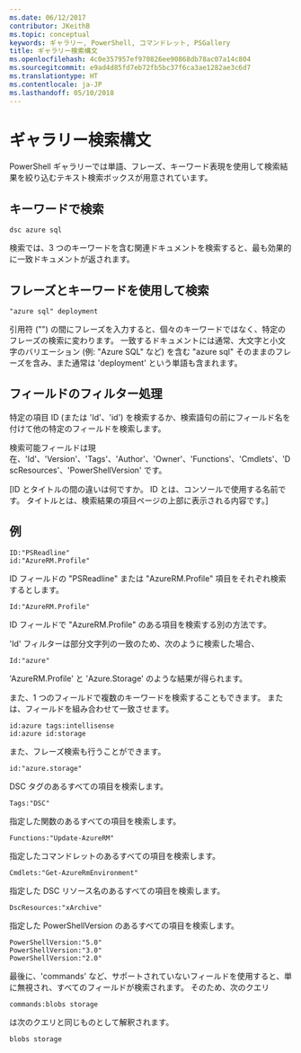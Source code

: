 ```yaml
---
ms.date: 06/12/2017
contributor: JKeithB
ms.topic: conceptual
keywords: ギャラリー, PowerShell, コマンドレット, PSGallery
title: ギャラリー検索構文
ms.openlocfilehash: 4c0e357957ef970826ee90868db78ac07a14c804
ms.sourcegitcommit: e9ad4d85fd7eb72fb5bc37f6ca3ae1282ae3c6d7
ms.translationtype: HT
ms.contentlocale: ja-JP
ms.lasthandoff: 05/10/2018
---
```

# <a name="gallery-search-syntax"></a>ギャラリー検索構文

PowerShell ギャラリーでは単語、フレーズ、キーワード表現を使用して検索結果を絞り込むテキスト検索ボックスが用意されています。

## <a name="search-by-keywords"></a>キーワードで検索

    dsc azure sql

検索では、3 つのキーワードを含む関連ドキュメントを検索すると、最も効果的に一致ドキュメントが返されます。

## <a name="search-using-phrases-and-keywords"></a>フレーズとキーワードを使用して検索

    "azure sql" deployment

引用符 ("") の間にフレーズを入力すると、個々のキーワードではなく、特定のフレーズの検索に変わります。
一致するドキュメントには通常、大文字と小文字のバリエーション (例: "Azure SQL" など) を含む "azure sql" そのままのフレーズを含み、また通常は 'deployment' という単語も含まれます。

## <a name="filtering-on-fields"></a>フィールドのフィルター処理

特定の項目 ID (または 'Id'、'id') を検索するか、検索語句の前にフィールド名を付けて他の特定のフィールドを検索します。

検索可能フィールドは現在、'Id'、'Version'、'Tags'、'Author'、'Owner'、'Functions'、'Cmdlets'、'DscResources'、'PowerShellVersion' です。

[ID とタイトルの間の違いは何ですか。 ID とは、コンソールで使用する名前です。 タイトルとは、検索結果の項目ページの上部に表示される内容です。]

## <a name="examples"></a>例

    ID:"PSReadline"
    id:"AzureRM.Profile"

ID フィールドの "PSReadline" または "AzureRM.Profile" 項目をそれぞれ検索するとします。

    Id:"AzureRM.Profile"

ID フィールドで "AzureRM.Profile" のある項目を検索する別の方法です。

'Id' フィルターは部分文字列の一致のため、次のように検索した場合、

    Id:"azure"

'AzureRM.Profile' と 'Azure.Storage' のような結果が得られます。

また、1 つのフィールドで複数のキーワードを検索することもできます。 または、フィールドを組み合わせて一致させます。

    id:azure tags:intellisense
    id:azure id:storage

また、フレーズ検索も行うことができます。

    id:"azure.storage"


DSC タグのあるすべての項目を検索します。

    Tags:"DSC"

指定した関数のあるすべての項目を検索します。

    Functions:"Update-AzureRM"

指定したコマンドレットのあるすべての項目を検索します。

    Cmdlets:"Get-AzureRmEnvironment"

指定した DSC リソース名のあるすべての項目を検索します。

    DscResources:"xArchive"

指定した PowerShellVersion のあるすべての項目を検索します。

    PowerShellVersion:"5.0"
    PowerShellVersion:"3.0"
    PowerShellVersion:"2.0"


最後に、'commands' など、サポートされていないフィールドを使用すると、単に無視され、すべてのフィールドが検索されます。 そのため、次のクエリ

    commands:blobs storage

は次のクエリと同じものとして解釈されます。

    blobs storage